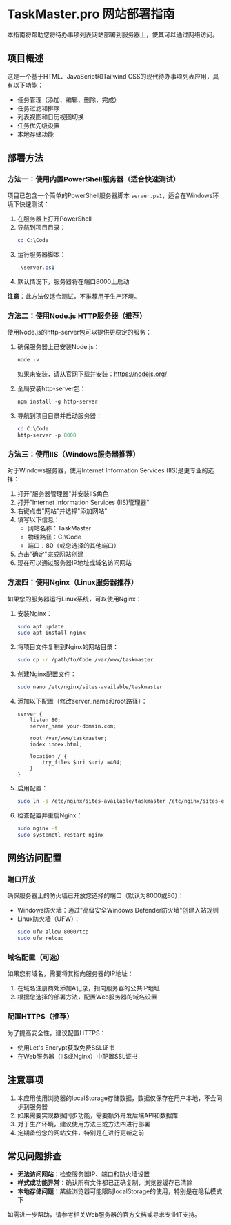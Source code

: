 # TaskMaster.pro 网站部署指南

本指南将帮助您将待办事项列表网站部署到服务器上，使其可以通过网络访问。

## 项目概述

这是一个基于HTML、JavaScript和Tailwind CSS的现代待办事项列表应用，具有以下功能：
- 任务管理（添加、编辑、删除、完成）
- 任务过滤和排序
- 列表视图和日历视图切换
- 任务优先级设置
- 本地存储功能

## 部署方法

### 方法一：使用内置PowerShell服务器（适合快速测试）

项目已包含一个简单的PowerShell服务器脚本 `server.ps1`，适合在Windows环境下快速测试：

1. 在服务器上打开PowerShell
2. 导航到项目目录：
   ```powershell
   cd C:\Code
   ```
3. 运行服务器脚本：
   ```powershell
   .\server.ps1
   ```
4. 默认情况下，服务器将在端口8000上启动

**注意**：此方法仅适合测试，不推荐用于生产环境。

### 方法二：使用Node.js HTTP服务器（推荐）

使用Node.js的http-server包可以提供更稳定的服务：

1. 确保服务器上已安装Node.js：
   ```powershell
   node -v
   ```
   如果未安装，请从官网下载并安装：https://nodejs.org/

2. 全局安装http-server包：
   ```powershell
   npm install -g http-server
   ```

3. 导航到项目目录并启动服务器：
   ```powershell
   cd C:\Code
   http-server -p 8000
   ```

### 方法三：使用IIS（Windows服务器推荐）

对于Windows服务器，使用Internet Information Services (IIS)是更专业的选择：

1. 打开"服务器管理器"并安装IIS角色
2. 打开"Internet Information Services (IIS)管理器"
3. 右键点击"网站"并选择"添加网站"
4. 填写以下信息：
   - 网站名称：TaskMaster
   - 物理路径：C:\Code
   - 端口：80（或您选择的其他端口）
5. 点击"确定"完成网站创建
6. 现在可以通过服务器IP地址或域名访问网站

### 方法四：使用Nginx（Linux服务器推荐）

如果您的服务器运行Linux系统，可以使用Nginx：

1. 安装Nginx：
   ```bash
   sudo apt update
   sudo apt install nginx
   ```

2. 将项目文件复制到Nginx的网站目录：
   ```bash
   sudo cp -r /path/to/Code /var/www/taskmaster
   ```

3. 创建Nginx配置文件：
   ```bash
   sudo nano /etc/nginx/sites-available/taskmaster
   ```

4. 添加以下配置（修改server_name和root路径）：
   ```nginx
   server {
       listen 80;
       server_name your-domain.com;
       
       root /var/www/taskmaster;
       index index.html;
       
       location / {
           try_files $uri $uri/ =404;
       }
   }
   ```

5. 启用配置：
   ```bash
   sudo ln -s /etc/nginx/sites-available/taskmaster /etc/nginx/sites-enabled/
   ```

6. 检查配置并重启Nginx：
   ```bash
   sudo nginx -t
   sudo systemctl restart nginx
   ```

## 网络访问配置

### 端口开放

确保服务器上的防火墙已开放您选择的端口（默认为8000或80）：

- Windows防火墙：通过"高级安全Windows Defender防火墙"创建入站规则
- Linux防火墙（UFW）：
  ```bash
  sudo ufw allow 8000/tcp
  sudo ufw reload
  ```

### 域名配置（可选）

如果您有域名，需要将其指向服务器的IP地址：
1. 在域名注册商处添加A记录，指向服务器的公共IP地址
2. 根据您选择的部署方法，配置Web服务器的域名设置

### 配置HTTPS（推荐）

为了提高安全性，建议配置HTTPS：

- 使用Let's Encrypt获取免费SSL证书
- 在Web服务器（IIS或Nginx）中配置SSL证书

## 注意事项

1. 本应用使用浏览器的localStorage存储数据，数据仅保存在用户本地，不会同步到服务器
2. 如果需要实现数据同步功能，需要额外开发后端API和数据库
3. 对于生产环境，建议使用方法三或方法四进行部署
4. 定期备份您的网站文件，特别是在进行更新之前

## 常见问题排查

- **无法访问网站**：检查服务器IP、端口和防火墙设置
- **样式或功能异常**：确认所有文件都已正确复制，浏览器缓存已清除
- **本地存储问题**：某些浏览器可能限制localStorage的使用，特别是在隐私模式下

如需进一步帮助，请参考相关Web服务器的官方文档或寻求专业IT支持。
